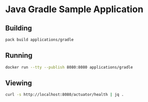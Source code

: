 # Java Gradle Sample Application

## Building

```bash
pack build applications/gradle
```

## Running

```bash
docker run --tty --publish 8080:8080 applications/gradle
```

## Viewing

```bash
curl -s http://localhost:8080/actuator/health | jq .
```
